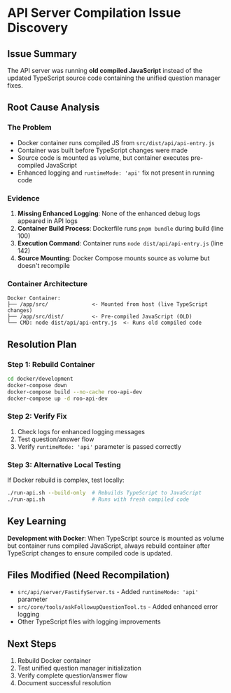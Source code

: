 # API Server Compilation Issue Discovery

## Issue Summary

The API server was running **old compiled JavaScript** instead of the updated TypeScript source code containing the unified question manager fixes.

## Root Cause Analysis

### The Problem

- Docker container runs compiled JS from `src/dist/api/api-entry.js`
- Container was built before TypeScript changes were made
- Source code is mounted as volume, but container executes pre-compiled JavaScript
- Enhanced logging and `runtimeMode: 'api'` fix not present in running code

### Evidence

1. **Missing Enhanced Logging**: None of the enhanced debug logs appeared in API logs
2. **Container Build Process**: Dockerfile runs `pnpm bundle` during build (line 100)
3. **Execution Command**: Container runs `node dist/api/api-entry.js` (line 142)
4. **Source Mounting**: Docker Compose mounts source as volume but doesn't recompile

### Container Architecture

```
Docker Container:
├── /app/src/              <- Mounted from host (live TypeScript changes)
├── /app/src/dist/         <- Pre-compiled JavaScript (OLD)
└── CMD: node dist/api/api-entry.js  <- Runs old compiled code
```

## Resolution Plan

### Step 1: Rebuild Container

```bash
cd docker/development
docker-compose down
docker-compose build --no-cache roo-api-dev
docker-compose up -d roo-api-dev
```

### Step 2: Verify Fix

1. Check logs for enhanced logging messages
2. Test question/answer flow
3. Verify `runtimeMode: 'api'` parameter is passed correctly

### Step 3: Alternative Local Testing

If Docker rebuild is complex, test locally:

```bash
./run-api.sh --build-only  # Rebuilds TypeScript to JavaScript
./run-api.sh               # Runs with fresh compiled code
```

## Key Learning

**Development with Docker**: When TypeScript source is mounted as volume but container runs compiled JavaScript, always rebuild container after TypeScript changes to ensure compiled code is updated.

## Files Modified (Need Recompilation)

- `src/api/server/FastifyServer.ts` - Added `runtimeMode: 'api'` parameter
- `src/core/tools/askFollowupQuestionTool.ts` - Added enhanced error logging
- Other TypeScript files with logging improvements

## Next Steps

1. Rebuild Docker container
2. Test unified question manager initialization
3. Verify complete question/answer flow
4. Document successful resolution
